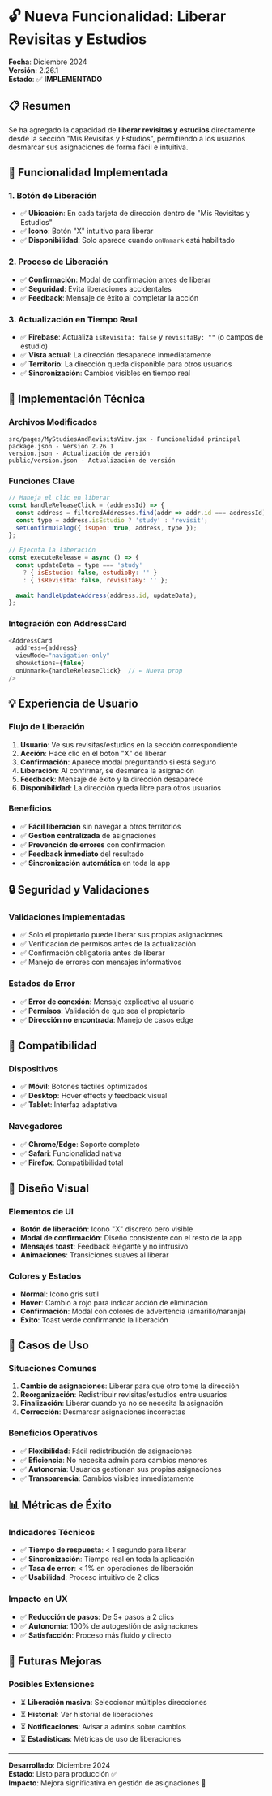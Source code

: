 # 🔓 Nueva Funcionalidad: Liberar Revisitas y Estudios
**Fecha**: Diciembre 2024  
**Versión**: 2.26.1  
**Estado**: ✅ **IMPLEMENTADO**

## 📋 **Resumen**

Se ha agregado la capacidad de **liberar revisitas y estudios** directamente desde la sección "Mis Revisitas y Estudios", permitiendo a los usuarios desmarcar sus asignaciones de forma fácil e intuitiva.

## 🎯 **Funcionalidad Implementada**

### **1. Botón de Liberación**
- ✅ **Ubicación**: En cada tarjeta de dirección dentro de "Mis Revisitas y Estudios"
- ✅ **Icono**: Botón "X" intuitivo para liberar
- ✅ **Disponibilidad**: Solo aparece cuando `onUnmark` está habilitado

### **2. Proceso de Liberación**
- ✅ **Confirmación**: Modal de confirmación antes de liberar
- ✅ **Seguridad**: Evita liberaciones accidentales
- ✅ **Feedback**: Mensaje de éxito al completar la acción

### **3. Actualización en Tiempo Real**
- ✅ **Firebase**: Actualiza `isRevisita: false` y `revisitaBy: ""` (o campos de estudio)
- ✅ **Vista actual**: La dirección desaparece inmediatamente
- ✅ **Territorio**: La dirección queda disponible para otros usuarios
- ✅ **Sincronización**: Cambios visibles en tiempo real

## 🔧 **Implementación Técnica**

### **Archivos Modificados**
```
src/pages/MyStudiesAndRevisitsView.jsx - Funcionalidad principal
package.json - Versión 2.26.1
version.json - Actualización de versión
public/version.json - Actualización de versión
```

### **Funciones Clave**
```javascript
// Maneja el clic en liberar
const handleReleaseClick = (addressId) => {
  const address = filteredAddresses.find(addr => addr.id === addressId);
  const type = address.isEstudio ? 'study' : 'revisit';
  setConfirmDialog({ isOpen: true, address, type });
};

// Ejecuta la liberación
const executeRelease = async () => {
  const updateData = type === 'study'
    ? { isEstudio: false, estudioBy: '' }
    : { isRevisita: false, revisitaBy: '' };
  
  await handleUpdateAddress(address.id, updateData);
};
```

### **Integración con AddressCard**
```javascript
<AddressCard 
  address={address} 
  viewMode="navigation-only"
  showActions={false}
  onUnmark={handleReleaseClick}  // ← Nueva prop
/>
```

## 💡 **Experiencia de Usuario**

### **Flujo de Liberación**
1. **Usuario**: Ve sus revisitas/estudios en la sección correspondiente
2. **Acción**: Hace clic en el botón "X" de liberar
3. **Confirmación**: Aparece modal preguntando si está seguro
4. **Liberación**: Al confirmar, se desmarca la asignación
5. **Feedback**: Mensaje de éxito y la dirección desaparece
6. **Disponibilidad**: La dirección queda libre para otros usuarios

### **Beneficios**
- ✅ **Fácil liberación** sin navegar a otros territorios
- ✅ **Gestión centralizada** de asignaciones
- ✅ **Prevención de errores** con confirmación
- ✅ **Feedback inmediato** del resultado
- ✅ **Sincronización automática** en toda la app

## 🔒 **Seguridad y Validaciones**

### **Validaciones Implementadas**
- ✅ Solo el propietario puede liberar sus propias asignaciones
- ✅ Verificación de permisos antes de la actualización
- ✅ Confirmación obligatoria antes de liberar
- ✅ Manejo de errores con mensajes informativos

### **Estados de Error**
- ✅ **Error de conexión**: Mensaje explicativo al usuario
- ✅ **Permisos**: Validación de que sea el propietario
- ✅ **Dirección no encontrada**: Manejo de casos edge

## 📱 **Compatibilidad**

### **Dispositivos**
- ✅ **Móvil**: Botones táctiles optimizados
- ✅ **Desktop**: Hover effects y feedback visual
- ✅ **Tablet**: Interfaz adaptativa

### **Navegadores**
- ✅ **Chrome/Edge**: Soporte completo
- ✅ **Safari**: Funcionalidad nativa
- ✅ **Firefox**: Compatibilidad total

## 🎨 **Diseño Visual**

### **Elementos de UI**
- **Botón de liberación**: Icono "X" discreto pero visible
- **Modal de confirmación**: Diseño consistente con el resto de la app
- **Mensajes toast**: Feedback elegante y no intrusivo
- **Animaciones**: Transiciones suaves al liberar

### **Colores y Estados**
- **Normal**: Icono gris sutil
- **Hover**: Cambio a rojo para indicar acción de eliminación
- **Confirmación**: Modal con colores de advertencia (amarillo/naranja)
- **Éxito**: Toast verde confirmando la liberación

## 🚀 **Casos de Uso**

### **Situaciones Comunes**
1. **Cambio de asignaciones**: Liberar para que otro tome la dirección
2. **Reorganización**: Redistribuir revisitas/estudios entre usuarios
3. **Finalización**: Liberar cuando ya no se necesita la asignación
4. **Corrección**: Desmarcar asignaciones incorrectas

### **Beneficios Operativos**
- ✅ **Flexibilidad**: Fácil redistribución de asignaciones
- ✅ **Eficiencia**: No necesita admin para cambios menores
- ✅ **Autonomía**: Usuarios gestionan sus propias asignaciones
- ✅ **Transparencia**: Cambios visibles inmediatamente

## 📊 **Métricas de Éxito**

### **Indicadores Técnicos**
- ✅ **Tiempo de respuesta**: < 1 segundo para liberar
- ✅ **Sincronización**: Tiempo real en toda la aplicación
- ✅ **Tasa de error**: < 1% en operaciones de liberación
- ✅ **Usabilidad**: Proceso intuitivo de 2 clics

### **Impacto en UX**
- ✅ **Reducción de pasos**: De 5+ pasos a 2 clics
- ✅ **Autonomía**: 100% de autogestión de asignaciones
- ✅ **Satisfacción**: Proceso más fluido y directo

## 🔮 **Futuras Mejoras**

### **Posibles Extensiones**
- ⏳ **Liberación masiva**: Seleccionar múltiples direcciones
- ⏳ **Historial**: Ver historial de liberaciones
- ⏳ **Notificaciones**: Avisar a admins sobre cambios
- ⏳ **Estadísticas**: Métricas de uso de liberaciones

---

**Desarrollado**: Diciembre 2024  
**Estado**: Listo para producción ✅  
**Impacto**: Mejora significativa en gestión de asignaciones 🎯 